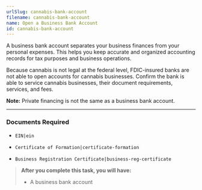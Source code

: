 ```yaml
---
urlSlug: cannabis-bank-account
filename: cannabis-bank-account
name: Open a Business Bank Account
id: cannabis-bank-account
---
```


A business bank account separates your business finances from your personal expenses. This helps you keep accurate and organized accounting records for tax purposes and business operations.

Because cannabis is not legal at the federal level, FDIC-insured banks are not able to open accounts for cannabis businesses. Confirm the bank is able to service cannabis businesses, their document requirements, services, and fees.

**Note:** Private financing is not the same as a business bank account.

---

### Documents Required

- `EIN|ein`

- `Certificate of Formation|certificate-formation`

- `Business Registration Certificate|business-reg-certificate`

> **After you complete this task, you will have:**
>
> - A business bank account
